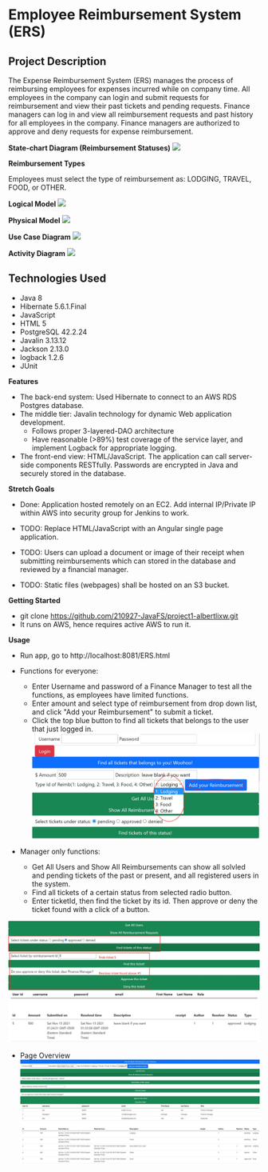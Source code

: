 # Employee Reimbursement System (ERS)

## Project Description
The Expense Reimbursement System (ERS) manages the process of reimbursing employees for expenses incurred while on company time. All employees in the company can login and submit requests for reimbursement and view their past tickets and pending requests. Finance managers can log in and view all reimbursement requests and past history for all employees in the company. Finance managers are authorized to approve and deny requests for expense reimbursement.

**State-chart Diagram (Reimbursement Statuses)** 
![](./imgs/state-chart.jpg)

**Reimbursement Types**

Employees must select the type of reimbursement as: LODGING, TRAVEL, FOOD, or OTHER.

**Logical Model**
![](./imgs/logical.jpg)

**Physical Model**
![](./imgs/physical.jpg)

**Use Case Diagram**
![](./imgs/use-case.jpg)

**Activity Diagram**
![](./imgs/activity.jpg)

## Technologies Used
* Java 8
* Hibernate 5.6.1.Final
* JavaScript
* HTML 5
* PostgreSQL 42.2.24
* Javalin 3.13.12
* Jackson 2.13.0
* logback 1.2.6
* JUnit

**Features**
* The back-end system: Used Hibernate to connect to an AWS RDS Postgres database. 
* The middle tier: Javalin technology for dynamic Web application development. 
    * Follows proper 3-layered-DAO architecture
    * Have reasonable (>89%) test coverage of the service layer, and implement Logback for appropriate logging. 
* The front-end view: HTML/JavaScript. The application can call server-side components RESTfully. Passwords are encrypted in Java and securely stored in the database. 

**Stretch Goals**
* Done: Application hosted remotely on an EC2. Add internal IP/Private IP within AWS into security group for Jenkins to work. 

* TODO: Replace HTML/JavaScript with an Angular single page application.
* TODO: Users can upload a document or image of their receipt when submitting reimbursements which can stored in the database and reviewed by a financial manager.
* TODO: Static files (webpages) shall be hosted on an S3 bucket. 

**Getting Started**
* git clone https://github.com/210927-JavaFS/project1-albertlixw.git
* It runs on AWS, hence requires active AWS to run it. 

**Usage**
* Run app, go to http://localhost:8081/ERS.html
* Functions for everyone: 
   * Enter Username and password of a Finance Manager to test all the functions, as employees have limited functions. 
   * Enter amount and select type of reimbursement from drop down list, and click "Add your Reimbursement" to submit a ticket. 
   * Click the top blue button to find all tickets that belongs to the user that just logged in. 
![](./imgs/addingReimb.jpg)


* Manager only functions: 
   * Get All Users and Show All Reimbursements can show all solvled and pending tickets of the past or present, and all registered users in the system. 
   * Find all tickets of a certain status from selected radio button. 
   * Enter ticketId, then find the ticket by its id. Then approve or deny the ticket found with a click of a button. 

![](./imgs/findATicket.jpg)
* Page Overview
![](./imgs/overview.jpg)

<!-- **Contributors**
Me -->
<!-- 
**License**
None -->

